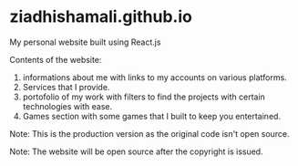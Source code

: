# ziadhishamali.github.io
My personal website built using React.js

Contents of the website:

1) informations about me with links to my accounts on various platforms.
2) Services that I provide.
3) portofolio of my work with filters to find the projects with certain technologies with ease.
4) Games section with some games that I built to keep you entertained.


Note: This is the production version as the original code isn't open source.

Note: The website will be open source after the copyright is issued.
